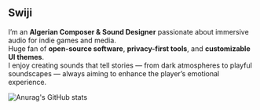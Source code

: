 ## Swiji

I’m an **Algerian Composer & Sound Designer** passionate about immersive audio for indie games and media.  
Huge fan of **open-source software**, **privacy-first tools**, and **customizable UI themes**.  
I enjoy creating sounds that tell stories — from dark atmospheres to playful soundscapes — always aiming to enhance the player’s emotional experience.

![Anurag's GitHub stats](https://github-readme-stats.vercel.app/api?username=swijii&show_icons=true&theme=radical)
<!--
**Swijii/swijii** is a ✨ _special_ ✨ repository because its `README.md` (this file) appears on your GitHub profile.

Here are some ideas to get you started:

- 🔭 I’m currently working on ...
- 🌱 I’m currently learning ...
- 👯 I’m looking to collaborate on ...
- 🤔 I’m looking for help with ...
- 💬 Ask me about ...
- 📫 How to reach me: ...
- 😄 Pronouns: ...
- ⚡ Fun fact: ...
-->

